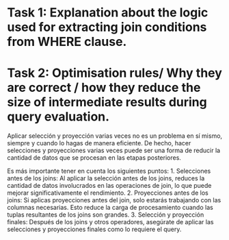 # Task 1: Explanation about the logic used for extracting join conditions from WHERE clause.


# Task 2: Optimisation rules/ Why they are correct / how they reduce the size of intermediate results during query evaluation.


Aplicar selección y proyección varias veces no es un problema en sí mismo, siempre y cuando lo hagas de manera eficiente. De hecho, hacer selecciones y proyecciones varias veces puede ser una forma de reducir la cantidad de datos que se procesan en las etapas posteriores.

Es más importante tener en cuenta los siguientes puntos:
	1.	Selecciones antes de los joins: Al aplicar la selección antes de los joins, reduces la cantidad de datos involucrados en las operaciones de join, lo que puede mejorar significativamente el rendimiento.
	2.	Proyecciones antes de los joins: Si aplicas proyecciones antes del join, solo estarás trabajando con las columnas necesarias. Esto reduce la carga de procesamiento cuando las tuplas resultantes de los joins son grandes.
	3.	Selección y proyección finales: Después de los joins y otros operadores, asegúrate de aplicar las selecciones y proyecciones finales como lo requiere el query.